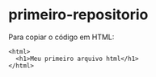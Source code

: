 # primeiro-repositorio

Para copiar o código em HTML:
```
<html>
  <h1>Meu primeiro arquivo html</h1>
</html>
```
